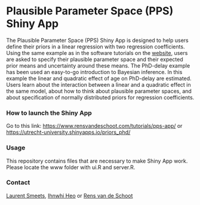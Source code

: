 # Plausible Parameter Space (PPS) Shiny App

The Plausible Parameter Space (PPS) Shiny App is designed to help users define their priors in a linear regression with two regression coefficients. Using the same example as in the software tutorials on the [website](https://www.rensvandeschoot.com/tutorials/), users are asked to specify their plausible parameter space and their expected prior means and uncertainty around these means. The PhD-delay example has been used an easy-to-go introduction to Bayesian inference. In this example the linear and quadratic effect of age on PhD-delay are estimated. Users learn about the interaction between a linear and a quadratic effect in the same model, about how to think about plausible parameter spaces, and about specification of normally distributed priors for regression coefficients.

### How to launch the Shiny App
Go to this link: https://www.rensvandeschoot.com/tutorials/pps-app/ or https://utrecht-university.shinyapps.io/priors_phd/

### Usage
This repository contains files that are necessary to make Shiny App work. Please locate the www folder with ui.R and server.R.


### Contact
[Laurent Smeets](https://github.com/LaurentSmeets), [Ihnwhi Heo](https://github.com/IhnwhiHeo) or [Rens van de Schoot](https://github.com/Rensvandeschoot)

